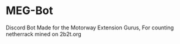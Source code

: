 # MEG-Bot
Discord Bot Made for the Motorway Extension Gurus, For counting netherrack mined on 2b2t.org
